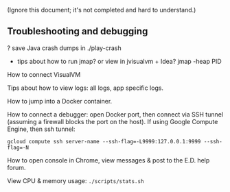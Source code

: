 (Ignore this document; it's not completed and hard to understand.)


Troubleshooting and debugging
----------------

? save Java crash dumps in ./play-crash
+ tips about how to run jmap? or view in jvisualvm + Idea? jmap -heap PID

How to connect VisualVM

Tips about how to view logs: all logs, app specific logs.

How to jump into a Docker container.

How to connect a debugger: open Docker port, then connect via SSH tunnel (assuming a firewall blocks the port on the host).
If using Google Compute Engine, then ssh tunnel:

    gcloud compute ssh server-name --ssh-flag=-L9999:127.0.0.1:9999 --ssh-flag=-N


How to open console in Chrome, view messages & post to the E.D. help forum.

View CPU & memory usage: `./scripts/stats.sh`


